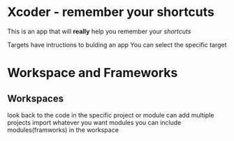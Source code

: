 #  Xcoder - remember your shortcuts

This is an app that will **really** help you remember your *shortcuts*


Targets have intructions to bulding an app
You can select the specific target 

# Workspace and Frameworks
## Workspaces 

look back to the code in the specific project or module
can add multiple projects
import whatever you want modules
you can include modules(framworks) in the workspace
